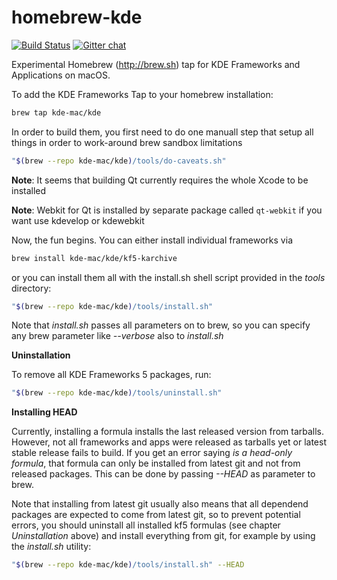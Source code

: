 homebrew-kde
============

[![Build Status](https://travis-ci.org/KDE-mac/homebrew-kde.svg?branch=master)](https://travis-ci.org/KDE-mac/homebrew-kde)  [![Gitter chat](https://badges.gitter.im/KDE-mac/Lobby.png)](https://gitter.im/KDE-mac/Lobby "Gitter chat")

Experimental Homebrew (http://brew.sh) tap for KDE Frameworks and Applications on macOS.

To add the KDE Frameworks Tap to your homebrew installation:

```sh
brew tap kde-mac/kde
```

In order to build them, you first need to do one manuall step that setup all things in order to work-around brew sandbox limitations

```sh
"$(brew --repo kde-mac/kde)/tools/do-caveats.sh"
```

**Note**: It seems that building Qt currently requires the whole Xcode to be installed

**Note**: Webkit for Qt is installed by separate package called `qt-webkit` if you want use kdevelop or kdewebkit

Now, the fun begins. You can either install individual frameworks via

```sh
brew install kde-mac/kde/kf5-karchive
```

or you can install them all with the install.sh shell script provided in the
*tools* directory:

```sh
"$(brew --repo kde-mac/kde)/tools/install.sh"
```

Note that *install.sh* passes all parameters on to brew, so you can specify
any brew parameter like *--verbose* also to *install.sh*

**Uninstallation**

To remove all KDE Frameworks 5 packages, run:

```sh
"$(brew --repo kde-mac/kde)/tools/uninstall.sh"
```

**Installing HEAD**

Currently, installing a formula installs the last released version from tarballs. However, not all frameworks and apps were released as tarballs yet or latest stable release fails to build. If you get an error saying *is a head-only formula*, that formula can only be installed from latest git and not from released packages. This can be done by passing *--HEAD* as parameter to brew.

Note that installing from latest git usually also means that all dependend packages are expected to come from latest git, so to prevent potential errors, you should uninstall all installed kf5 formulas (see chapter *Uninstallation* above) and install everything from git, for example by using the *install.sh* utility:

```sh
"$(brew --repo kde-mac/kde)/tools/install.sh" --HEAD
```